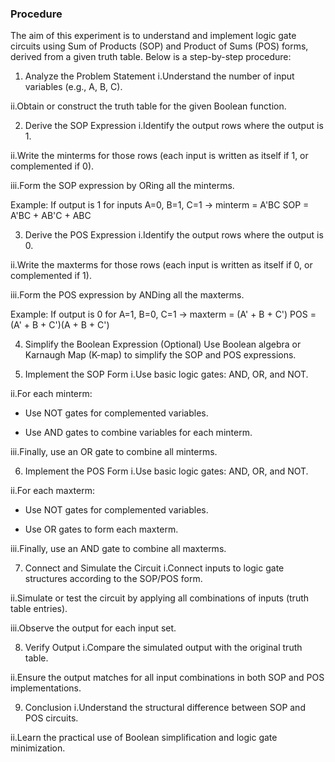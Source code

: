 ### Procedure
The aim of this experiment is to understand and implement logic gate circuits using Sum of Products (SOP) and Product of Sums (POS) forms, derived from a given truth table. Below is a step-by-step procedure:

1. Analyze the Problem Statement
i.Understand the number of input variables (e.g., A, B, C).

ii.Obtain or construct the truth table for the given Boolean function.

2. Derive the SOP Expression
i.Identify the output rows where the output is 1.

ii.Write the minterms for those rows (each input is written as itself if 1, or complemented if 0).

iii.Form the SOP expression by ORing all the minterms.

Example: If output is 1 for inputs A=0, B=1, C=1 → minterm = A'BC
SOP = A'BC + AB'C + ABC

3. Derive the POS Expression
i.Identify the output rows where the output is 0.

ii.Write the maxterms for those rows (each input is written as itself if 0, or complemented if 1).

iii.Form the POS expression by ANDing all the maxterms.

Example: If output is 0 for A=1, B=0, C=1 → maxterm = (A' + B + C')
POS = (A' + B + C')(A + B + C')

4. Simplify the Boolean Expression
(Optional) Use Boolean algebra or Karnaugh Map (K-map) to simplify the SOP and POS expressions.

5. Implement the SOP Form
i.Use basic logic gates: AND, OR, and NOT.

ii.For each minterm:

  * Use NOT gates for complemented variables.

   * Use AND gates to combine variables for each minterm.

iii.Finally, use an OR gate to combine all minterms.

6. Implement the POS Form
i.Use basic logic gates: AND, OR, and NOT.

ii.For each maxterm:

* Use NOT gates for complemented variables.

* Use OR gates to form each maxterm.

iii.Finally, use an AND gate to combine all maxterms.

7. Connect and Simulate the Circuit
i.Connect inputs to logic gate structures according to the SOP/POS form.

ii.Simulate or test the circuit by applying all combinations of inputs (truth table entries).

iii.Observe the output for each input set.

8. Verify Output
i.Compare the simulated output with the original truth table.

ii.Ensure the output matches for all input combinations in both SOP and POS implementations.

9. Conclusion
i.Understand the structural difference between SOP and POS circuits.

ii.Learn the practical use of Boolean simplification and logic gate minimization.


